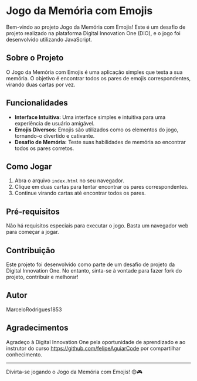 # Jogo da Memória com Emojis

Bem-vindo ao projeto Jogo da Memória com Emojis! Este é um desafio de projeto realizado na plataforma Digital Innovation One (DIO), e o jogo foi desenvolvido utilizando JavaScript.

## Sobre o Projeto

O Jogo da Memória com Emojis é uma aplicação simples que testa a sua memória. O objetivo é encontrar todos os pares de emojis correspondentes, virando duas cartas por vez.

## Funcionalidades

- **Interface Intuitiva:** Uma interface simples e intuitiva para uma experiência de usuário amigável.
- **Emojis Diversos:** Emojis são utilizados como os elementos do jogo, tornando-o divertido e cativante.
- **Desafio de Memória:** Teste suas habilidades de memória ao encontrar todos os pares corretos.

## Como Jogar

1. Abra o arquivo `index.html` no seu navegador.
2. Clique em duas cartas para tentar encontrar os pares correspondentes.
3. Continue virando cartas até encontrar todos os pares.

## Pré-requisitos

Não há requisitos especiais para executar o jogo. Basta um navegador web para começar a jogar.

## Contribuição

Este projeto foi desenvolvido como parte de um desafio de projeto da Digital Innovation One. No entanto, sinta-se à vontade para fazer fork do projeto, contribuir e melhorar!

## Autor

MarceloRodrigues1853

## Agradecimentos

Agradeço à Digital Innovation One pela oportunidade de aprendizado e ao instrutor do curso https://github.com/felipeAguiarCode por compartilhar conhecimento.

---

Divirta-se jogando o Jogo da Memória com Emojis! 😊🎮
